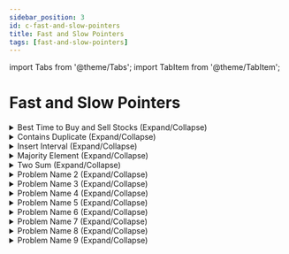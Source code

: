 ```yaml
---
sidebar_position: 3 
id: c-fast-and-slow-pointers 
title: Fast and Slow Pointers
tags: [fast-and-slow-pointers]
---
```


import Tabs from '@theme/Tabs';
import TabItem from '@theme/TabItem';

# Fast and Slow Pointers 

<details> 
<summary> Best Time to Buy and Sell Stocks (Expand/Collapse) </summary> 

### [⁉️ See LeetCode Problem #121](https://leetcode.com/problems/best-time-to-buy-and-sell-stock/)

<Tabs>
<TabItem value="java" label="Java">

```java showLineNumbers
public class Solution {
    public static void main(String[] args) {
        System.out.println("Hello, world!");
    }
}
```

</TabItem>
</Tabs>

</details>

<details> 
<summary> Contains Duplicate (Expand/Collapse) </summary> 

### [See LeetCode Problem #217](https://leetcode.com/problems/contains-duplicate/)

<Tabs>
<TabItem value="java" label="Java">

```java showLineNumbers
public class Solution {
    public static void main(String[] args) {
        System.out.println("Hello, world!");
    }
}
```

</TabItem>
</Tabs>

</details>

<details> 
<summary> Insert Interval (Expand/Collapse) </summary> 

### [See LeetCode Problem #57](https://leetcode.com/problems/insert-interval/)

<Tabs>
<TabItem value="java" label="Java">

```java showLineNumbers
public class Solution {
    public static void main(String[] args) {
        System.out.println("Hello, world!");
    }
}
```

</TabItem>
</Tabs>

</details>

<details> 
<summary> Majority Element (Expand/Collapse) </summary> 

### [See LeetCode Problem #169](https://leetcode.com/problems/majority-element/)

<Tabs>
<TabItem value="java" label="Java">

```java showLineNumbers
public class Solution {
    public static void main(String[] args) {
        System.out.println("Hello, world!");
    }
}
```

</TabItem>
</Tabs>

</details>

<details> 
<summary> Two Sum (Expand/Collapse) </summary> 

### [See LeetCode Problem #1](https://leetcode.com/problems/two-sum/)

<Tabs>
<TabItem value="java" label="Java">

```java showLineNumbers
import java.util.Arrays;
import java.util.HashMap;
import java.util.Map;

public class Solution {

//    //  Brute force approach
//    public int[] twoSum(int[] nums, int target) {
//        for (int i = 0; i < nums.length; i++) {
//            for (int j = i + 1; j < nums.length; j++) {
//                if (nums[j] == target - nums[i]) {
//                    return new int[]{i, j};
//              }
//          }
//        }
//        return null;
//    }

    //  O(N) time complexity
    //  2-pass HashMap
//      static int[] twoSum(int[] nums, int target) {
//          Map<Integer, Integer> hmap = new HashMap<>();
//          for (int i = 0; i < nums.length; i++) {
//              hmap.put(nums[i], i);
//          }
//
//          for (int i = 0; i < nums.length; i++) {
//              int complement = target - nums[i];
//              if (hmap.containsKey(complement) && hmap.get(complement) != i) {
//                  return new int[] {i, hmap.get(complement)};
//              }
//          }
//          return null;
//      }

    //  O(N) time complexity
    //  1-pass HashMap
    static int[] twoSum(int[] nums, int target) {
        Map<Integer, Integer> hmap = new HashMap<>();

        for (int i = 0; i < nums.length; i++) {
            int complement = target - nums[i];
            if (hmap.containsKey(complement)) {
                return new int[] {hmap.get(complement), i};
            }
            hmap.put(nums[i], i);
        }
        return null;
    }

    public static void main(String[] args) {
        //Output: [0,1]
        int[] nums1 = {2,7,11,15};
        int target1 = 9;

        //Output: [1,2]
        int[] nums2 = {3,2,4};
        int target2 = 6;

        //Output: [0,1]
        int[] nums3 = {3,3};
        int target3 = 6;

        System.out.println(Arrays.toString(twoSum(nums1, target1)));
        System.out.println(Arrays.toString(twoSum(nums2, target2)));
        System.out.println(Arrays.toString(twoSum(nums3, target3)));
    }
}
```

</TabItem>
</Tabs>

</details>

<details> 
<summary> Problem Name 2 (Expand/Collapse) </summary> 

<!-- two_sum [***Grind75-Array-1/11, +++H-Array, +++M-HashTable] -->
### [Problem statement from LeetCode](https://leetcode.com/problems/two-sum/)

<Tabs>
<TabItem value="java" label="Java">

```java showLineNumbers
public class Solution {
    public static void main(String[] args) {
        System.out.println("Hello, world!");
    }
}
```

</TabItem>
</Tabs>

</details>

<details> 
<summary> Problem Name 3 (Expand/Collapse) </summary> 

<!-- two_sum [***Grind75-Array-1/11, +++H-Array, +++M-HashTable] -->
### [Problem statement from LeetCode](https://leetcode.com/problems/two-sum/)

<Tabs>
<TabItem value="java" label="Java">

```java showLineNumbers
public class Solution {
    public static void main(String[] args) {
        System.out.println("Hello, world!");
    }
}
```

</TabItem>
</Tabs>

</details>

<details> 
<summary> Problem Name 4 (Expand/Collapse) </summary> 

<!-- two_sum [***Grind75-Array-1/11, +++H-Array, +++M-HashTable] -->
### [Problem statement from LeetCode](https://leetcode.com/problems/two-sum/)

<Tabs>
<TabItem value="java" label="Java">

```java showLineNumbers
public class Solution {
    public static void main(String[] args) {
        System.out.println("Hello, world!");
    }
}
```

</TabItem>
</Tabs>

</details>

<details> 
<summary> Problem Name 5 (Expand/Collapse) </summary> 

<!-- two_sum [***Grind75-Array-1/11, +++H-Array, +++M-HashTable] -->
### [Problem statement from LeetCode](https://leetcode.com/problems/two-sum/)

<Tabs>
<TabItem value="java" label="Java">

```java showLineNumbers
public class Solution {
    public static void main(String[] args) {
        System.out.println("Hello, world!");
    }
}
```

</TabItem>
</Tabs>

</details>

<details> 
<summary> Problem Name 6 (Expand/Collapse) </summary> 

<!-- two_sum [***Grind75-Array-1/11, +++H-Array, +++M-HashTable] -->
### [Problem statement from LeetCode](https://leetcode.com/problems/two-sum/)

<Tabs>
<TabItem value="java" label="Java">

```java showLineNumbers
public class Solution {
    public static void main(String[] args) {
        System.out.println("Hello, world!");
    }
}
```

</TabItem>
</Tabs>

</details>

<details> 
<summary> Problem Name 7 (Expand/Collapse) </summary> 

<!-- two_sum [***Grind75-Array-1/11, +++H-Array, +++M-HashTable] -->
### [Problem statement from LeetCode](https://leetcode.com/problems/two-sum/)

<Tabs>
<TabItem value="java" label="Java">

```java showLineNumbers
public class Solution {
    public static void main(String[] args) {
        System.out.println("Hello, world!");
    }
}
```

</TabItem>
</Tabs>

</details>

<details> 
<summary> Problem Name 8 (Expand/Collapse) </summary> 

<!-- two_sum [***Grind75-Array-1/11, +++H-Array, +++M-HashTable] -->
### [Problem statement from LeetCode](https://leetcode.com/problems/two-sum/)

<Tabs>
<TabItem value="java" label="Java">

```java showLineNumbers
public class Solution {
    public static void main(String[] args) {
        System.out.println("Hello, world!");
    }
}
```

</TabItem>
</Tabs>

</details>

<details> 
<summary> Problem Name 9 (Expand/Collapse) </summary> 

<!-- two_sum [***Grind75-Array-1/11, +++H-Array, +++M-HashTable] -->
### [Problem statement from LeetCode](https://leetcode.com/problems/two-sum/)

<Tabs>
<TabItem value="java" label="Java">

```java showLineNumbers
public class Solution {
    public static void main(String[] args) {
        System.out.println("Hello, world!");
    }
}
```

</TabItem>
</Tabs>

</details>
